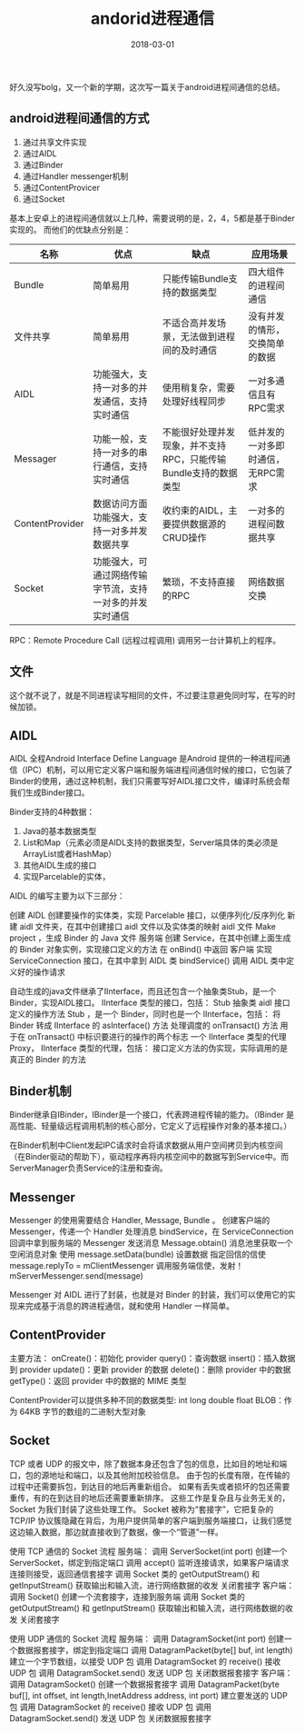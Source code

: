 ﻿---
title: andorid进程通信
date: 2018-03-01
categories: android
tags:
- 进程通信
---


好久没写bolg，又一个新的学期，这次写一篇关于android进程间通信的总结。


<!-- begin -->


android进程间通信的方式
---------------


 1. 通过共享文件实现
 2. 通过AIDL
 3. 通过Binder
 4. 通过Handler messenger机制
 5. 通过ContentProvicer
 6. 通过Socket
 
基本上安卓上的进程间通信就以上几种，需要说明的是，2，4，5都是基于Binder实现的。
而他们的优缺点分别是：

名称|优点|缺点|应用场景
---|---|---|---
Bundle|简单易用|只能传输Bundle支持的数据类型|四大组件的进程间通信
文件共享|简单易用|不适合高并发场景，无法做到进程间的及时通信|没有并发的情形，交换简单的数据
AIDL|功能强大，支持一对多的并发通信，支持实时通信|使用稍复杂，需要处理好线程同步|一对多通信且有RPC需求
Messager|功能一般，支持一对多的串行通信，支持实时通信|不能很好处理并发现象，并不支持RPC，只能传输Bundle支持的数据类型|低并发的一对多即时通信，无RPC需求
ContentProvider|数据访问方面功能强大，支持一对多并发数据共享|收约束的AIDL，主要提供数据源的CRUD操作|一对多的进程间数据共享
Socket|功能强大，可通过网络传输字节流，支持一对多的并发实时通信|繁琐，不支持直接的RPC|网络数据交换

RPC：Remote Procedure Call (远程过程调用) 调用另一台计算机上的程序。


文件
--

这个就不说了，就是不同进程读写相同的文件，不过要注意避免同时写，在写的时候加锁。


AIDL
----

AIDL 全程Android Interface Define Language 是Android 提供的一种进程间通信（IPC）机制，可以用它定义客户端和服务端进程间通信时候的接口，它包装了Binder的使用，通过这种机制，我们只需要写好AIDL接口文件，编译时系统会帮我们生成Binder接口。

Binder支持的4种数据：

 1. Java的基本数据类型
 2. List和Map（元素必须是AIDL支持的数据类型，Server端具体的类必须是ArrayList或者HashMap）
 3. 其他AIDL生成的接口
 4. 实现Parcelable的实体，
 

AIDL 的编写主要为以下三部分：

创建 AIDL 
创建要操作的实体类，实现 Parcelable 接口，以便序列化/反序列化
新建 aidl 文件夹，在其中创建接口 aidl 文件以及实体类的映射 aidl 文件
Make project ，生成 Binder 的 Java 文件
服务端 
创建 Service，在其中创建上面生成的 Binder 对象实例，实现接口定义的方法
在 onBind() 中返回
客户端 
实现 ServiceConnection 接口，在其中拿到 AIDL 类
bindService()
调用 AIDL 类中定义好的操作请求

自动生成的java文件继承了IInterface，而且还包含一个抽象类Stub，是一个Binder，实现AIDL接口。
IInterface 类型的接口，包括： 
Stub 抽象类
aidl 接口定义的操作方法
Stub ，是一个 Binder，同时也是一个 IInterface，包括： 
将 Binder 转成 IInterface 的 asInterface() 方法
处理调度的 onTransact() 方法
用于在 onTransact() 中标识要进行的操作的两个标志
一个 IInterface 类型的代理
Proxy， IInterface 类型的代理，包括： 
接口定义方法的伪实现，实际调用的是真正的 Binder 的方法

Binder机制
----

Binder继承自IBinder，IBinder是一个接口，代表跨进程传输的能力。（IBinder 是高性能、轻量级远程调用机制的核心部分，它定义了远程操作对象的基本接口。）

在Binder机制中Client发起IPC请求时会将请求数据从用户空间拷贝到内核空间（在Binder驱动的帮助下），驱动程序再将内核空间中的数据写到Service中。而ServerManager负责Service的注册和查询。


Messenger
---------

Messenger 的使用需要结合 Handler, Message, Bundle 。
创建客户端的 Messenger，传递一个 Handler 处理消息
bindService，在 ServiceConnection 回调中拿到服务端的 Messenger
发送消息 
Message.obtain() 消息池里获取一个空闲消息对象
使用 message.setData(bundle) 设置数据
指定回信的信使 message.replyTo = mClientMessenger
调用服务端信使，发射！mServerMessenger.send(message)

Messenger 对 AIDL 进行了封装，也就是对 Binder 的封装，我们可以使用它的实现来完成基于消息的跨进程通信，就和使用 Handler 一样简单。


ContentProvider
---------------

主要方法：
onCreate()：初始化 provider
query()：查询数据
insert()：插入数据到 provider
update()：更新 provider 的数据
delete()：删除 provider 中的数据
getType()：返回 provider 中的数据的 MIME 类型

ContentProvider可以提供多种不同的数据类型:
int
long
double
float
BLOB：作为 64KB 字节的数组的二进制大型对象


Socket
------

TCP 或者 UDP 的报文中，除了数据本身还包含了包的信息，比如目的地址和端口，包的源地址和端口，以及其他附加校验信息。
由于包的长度有限，在传输的过程中还需要拆包，到达目的地后再重新组合。
如果有丢失或者损坏的包还需要重传，有的在到达目的地后还需要重新排序。
这些工作是复杂且与业务无关的，Socket 为我们封装了这些处理工作。
Socket 被称为“套接字”，它把复杂的 TCP/IP 协议簇隐藏在背后，为用户提供简单的客户端到服务端接口，让我们感觉这边输入数据，那边就直接收到了数据，像一个“管道”一样。

使用 TCP 通信的 Socket 流程
服务端：
调用 ServerSocket(int port) 创建一个 ServerSocket，绑定到指定端口
调用 accept() 监听连接请求，如果客户端请求连接则接受，返回通信套接字
调用 Socket 类的 getOutputStream() 和 getInputStream() 获取输出和输入流，进行网络数据的收发
关闭套接字
客户端：
调用 Socket() 创建一个流套接字，连接到服务端
调用 Socket 类的 getOutputStream() 和 getInputStream() 获取输出和输入流，进行网络数据的收发
关闭套接字

使用 UDP 通信的 Socket 流程
服务端：
调用 DatagramSocket(int port) 创建一个数据报套接字，绑定到指定端口
调用 DatagramPacket(byte[] buf, int length) 建立一个字节数组，以接受 UDP 包
调用 DatagramSocket 的 receive() 接收 UDP 包
调用 DatagramSocket.send() 发送 UDP 包
关闭数据报套接字
客户端：
调用 DatagramSocket() 创建一个数据报套接字
调用 DatagramPacket(byte buf[], int offset, int length,InetAddress address, int port) 建立要发送的 UDP 包
调用 DatagramSocket 的 receive() 接收 UDP 包
调用 DatagramSocket.send() 发送 UDP 包
关闭数据报套接字